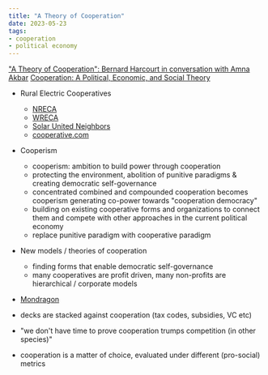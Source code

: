 ```yaml
---
title: "A Theory of Cooperation"
date: 2023-05-23
tags:
- cooperation
- political economy
---
```

["A Theory of Cooperation": Bernard Harcourt in conversation with Amna Akbar](youtube.com/watch?v=hTfkAASCDhs)
[Cooperation: A Political, Economic, and Social Theory](http://cup.columbia.edu/book/cooperation/9780231209540)

- Rural Electric Cooperatives
	- [NRECA](https://www.electric.coop/)
	- [WRECA](https://www.wreca.coop/)
	- [Solar United Neighbors](https://www.solarunitedneighbors.org/learn-the-issues/rural-electric-cooperatives/)
	- [cooperative.com](https://www.cooperative.com/Pages/default.aspx)

- Cooperism
	- cooperism: ambition to build power through cooperation
	- protecting the environment, abolition of punitive paradigms & creating democratic self-governance
	- concentrated combined and compounded cooperation becomes cooperism generating co-power towards "cooperation democracy"
	- building on existing cooperative forms and organizations to connect them and compete with other approaches in the current political economy
	- replace punitive paradigm with cooperative paradigm

- New models / theories of cooperation
	- finding forms that enable democratic self-governance
	- many cooperatives are profit driven, many non-profits are hierarchical / corporate models
- [Mondragon](https://www.mondragon-corporation.com/en/)
- decks are stacked against cooperation (tax codes, subsidies, VC etc)
- "we don't have time to prove cooperation trumps competition (in other species)"
- cooperation is a matter of choice, evaluated under different (pro-social) metrics